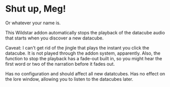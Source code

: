 Shut up, Meg!
=========
Or whatever your name is.

This Wildstar addon automatically stops the playback of the datacube audio that starts when you discover a new datacube.

Caveat: I can't get rid of the jingle that plays the instant you click the datacube. It is not played through the addon system, apparently. Also, the function to stop the playback has a fade-out built in, so you might hear the first word or two of the narration before it fades out.

Has no configuration and should affect all new datatcubes. Has no effect on the lore window, allowing you to listen to the datacubes later.
